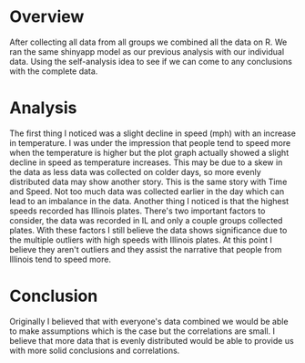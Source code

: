 # Overview
  After collecting all data from all groups we combined all the data on R. We ran the same shinyapp model as our previous analysis with our individual data. Using the self-analysis idea to see if we can come to any conclusions with the complete data.

# Analysis
  The first thing I noticed was a slight decline in speed (mph) with an increase in temperature. I was under the impression that people tend to speed more when the temperature is higher but the plot graph actually showed a slight decline in speed as temperature increases. This may be due to a skew in the data as less data was collected on colder days, so more evenly distributed data may show another story. This is the same story with Time and Speed. Not too much data was collected earlier in the day which can lead to an imbalance in the data.
  Another thing I noticed is that the highest speeds recorded has Illinois plates. There's two important factors to consider, the data was recorded in IL and only a couple groups collected plates. With these factors I still believe the data shows significance due to the multiple outliers with high speeds with Illinois plates. At this point I believe they aren't outliers and they assist the narrative that people from Illinois tend to speed more.

# Conclusion
  Originally I believed that with everyone's data combined we would be able to make assumptions which is the case but the correlations are small. I believe that more data that is evenly distributed would be able to provide us with more solid conclusions and correlations.
